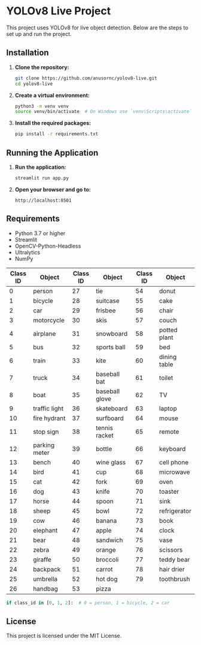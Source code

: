 # YOLOv8 Live Project

This project uses YOLOv8 for live object detection. Below are the steps to set up and run the project.

## Installation

1. **Clone the repository:**

    ```sh
    git clone https://github.com/anusornc/yolov8-live.git
    cd yolov8-live
    ```

2. **Create a virtual environment:**

    ```sh
    python3 -m venv venv
    source venv/bin/activate  # On Windows use `venv\Scripts\activate`
    ```

3. **Install the required packages:**

    ```sh
    pip install -r requirements.txt
    ```

## Running the Application

1. **Run the application:**

    ```sh
    streamlit run app.py
    ```

2. **Open your browser and go to:**

    ```
    http://localhost:8501
    ```

## Requirements

- Python 3.7 or higher
- Streamlit
- OpenCV-Python-Headless
- Ultralytics
- NumPy


| Class ID | Object         | Class ID | Object         | Class ID | Object         |
|----------|---------------|----------|---------------|----------|---------------|
| 0  | person          | 27 | tie            | 54 | donut          |
| 1  | bicycle         | 28 | suitcase       | 55 | cake           |
| 2  | car             | 29 | frisbee        | 56 | chair          |
| 3  | motorcycle      | 30 | skis           | 57 | couch          |
| 4  | airplane        | 31 | snowboard      | 58 | potted plant   |
| 5  | bus             | 32 | sports ball    | 59 | bed            |
| 6  | train           | 33 | kite           | 60 | dining table   |
| 7  | truck           | 34 | baseball bat   | 61 | toilet         |
| 8  | boat            | 35 | baseball glove | 62 | TV             |
| 9  | traffic light   | 36 | skateboard     | 63 | laptop         |
| 10 | fire hydrant    | 37 | surfboard      | 64 | mouse          |
| 11 | stop sign       | 38 | tennis racket  | 65 | remote         |
| 12 | parking meter   | 39 | bottle         | 66 | keyboard       |
| 13 | bench           | 40 | wine glass     | 67 | cell phone     |
| 14 | bird            | 41 | cup            | 68 | microwave      |
| 15 | cat             | 42 | fork           | 69 | oven           |
| 16 | dog             | 43 | knife          | 70 | toaster        |
| 17 | horse           | 44 | spoon          | 71 | sink           |
| 18 | sheep           | 45 | bowl           | 72 | refrigerator   |
| 19 | cow             | 46 | banana         | 73 | book           |
| 20 | elephant        | 47 | apple          | 74 | clock          |
| 21 | bear            | 48 | sandwich       | 75 | vase           |
| 22 | zebra           | 49 | orange         | 76 | scissors       |
| 23 | giraffe         | 50 | broccoli       | 77 | teddy bear     |
| 24 | backpack        | 51 | carrot         | 78 | hair drier     |
| 25 | umbrella        | 52 | hot dog        | 79 | toothbrush     |
| 26 | handbag         | 53 | pizza          |    |               |

```python
if class_id in [0, 1, 2]:  # 0 = person, 1 = bicycle, 2 = car
```
## License

This project is licensed under the MIT License.